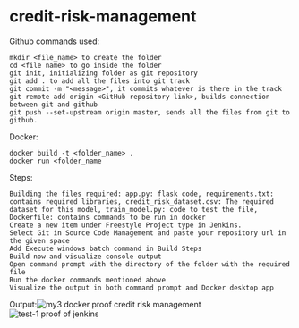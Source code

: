 # credit-risk-management
Github commands used:

    mkdir <file_name> to create the folder
    cd <file name> to go inside the folder
    git init, initializing folder as git repository
    git add . to add all the files into git track
    git commit -m "<message>", it commits whatever is there in the track
    git remote add origin <GitHub repository link>, builds connection between git and github
    git push --set-upstream origin master, sends all the files from git to github.

Docker:

    docker build -t <folder_name> .
    docker run <folder_name

Steps:

    Building the files required: app.py: flask code, requirements.txt: contains required libraries, credit_risk_dataset.csv: The required dataset for this model, train_model.py: code to test the file, Dockerfile: contains commands to be run in docker
    Create a new item under Freestyle Project type in Jenkins.
    Select Git in Source Code Management and paste your repository url in the given space
    Add Execute windows batch command in Build Steps
    Build now and visualize console output
    Open command prompt with the directory of the folder with the required file
    Run the docker commands mentioned above
    Visualize the output in both command prompt and Docker desktop app

Output:![my3 docker proof credit risk management](https://github.com/user-attachments/assets/97442af8-a9cd-46a6-addf-5c3861440c3c)
![test-1 proof of jenkins](https://github.com/user-attachments/assets/74689577-5b5e-4723-b1cd-b49383f93899)


